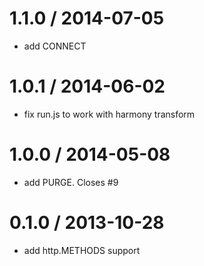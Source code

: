 
1.1.0 / 2014-07-05
==================

 * add CONNECT
 
1.0.1 / 2014-06-02
==================

 * fix run.js to work with harmony transform

1.0.0 / 2014-05-08
==================

 * add PURGE. Closes #9

0.1.0 / 2013-10-28
==================

 * add http.METHODS support
